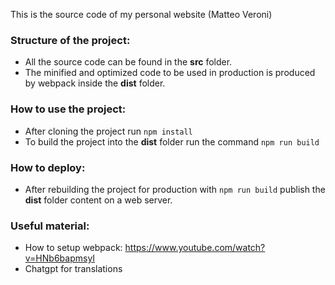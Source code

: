 This is the source code of my personal website (Matteo Veroni)

### Structure of the project:

- All the source code can be found in the **src** folder.
- The minified and optimized code to be used in production is produced by webpack inside the **dist** folder.

### How to use the project:

- After cloning the project run ```npm install```
- To build the project into the **dist** folder run the command ```npm run build```

### How to deploy:
- After rebuilding the project for production with ```npm run build``` publish the **dist** folder content on a web server.

### Useful material:

- How to setup webpack: https://www.youtube.com/watch?v=HNb6bapmsyI
- Chatgpt for translations